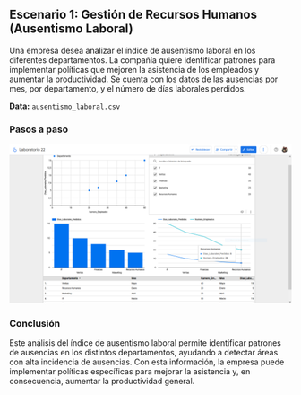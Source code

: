 ## Escenario 1: Gestión de Recursos Humanos (Ausentismo Laboral)

Una empresa desea analizar el índice de ausentismo laboral en los diferentes departamentos. La compañía quiere identificar patrones para implementar políticas que mejoren la asistencia de los empleados y aumentar la productividad. Se cuenta con los datos de las ausencias por mes, por departamento, y el número de días laborales perdidos.

**Data:** `ausentismo_laboral.csv`

### Pasos a paso

![Captura de pantalla del escenario 1 en Google Looker](lab22_1.png)

### Conclusión

Este análisis del índice de ausentismo laboral permite identificar patrones de ausencias en los distintos departamentos, ayudando a detectar áreas con alta incidencia de ausencias. Con esta información, la empresa puede implementar políticas específicas para mejorar la asistencia y, en consecuencia, aumentar la productividad general.
